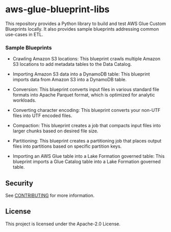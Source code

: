 # aws-glue-blueprint-libs

This repository provides a Python library to build and test AWS Glue Custom Blueprints locally. It also provides sample blueprints addressing common use-cases in ETL.

### Sample Blueprints
* Crawling Amazon S3 locations: This blueprint crawls multiple Amazon S3 locations to add metadata tables to the Data Catalog.

* Importing Amazon S3 data into a DynamoDB table: This blueprint imports data from Amazon S3 into a DynamoDB table.

* Conversion: This blueprint converts input files in various standard file formats into Apache Parquet format, which is optimized for analytic workloads.

* Converting character encoding: This blueprint converts your non-UTF files into UTF encoded files.

* Compaction: This blueprint creates a job that compacts input files into larger chunks based on desired file size.

* Partitioning: This blueprint creates a partitioning job that places output files into partitions based on specific partition keys.

* Importing an AWS Glue table into a Lake Formation governed table: This blueprint imports a Glue Catalog table into a Lake Formation governed table.

## Security

See [CONTRIBUTING](CONTRIBUTING.md#security-issue-notifications) for more information.

## License

This project is licensed under the Apache-2.0 License.